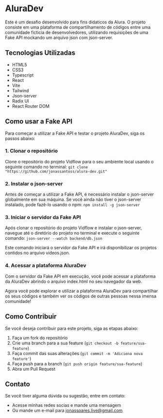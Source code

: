 # AluraDev

Este é um desafio desenvolvido para fins didaticos da Alura. O projeto consiste em uma plataforma de compartilhamento de códigos entre uma comunidade ficticia de desenvolvedores, utilizando requisições de uma Fake API mockando um arquivo json com json-server.

## Tecnologias Utilizadas

- HTML5
- CSS3
- Typescript
- React
- Vite
- Tailwind
- Json-server
- Radix UI
- React Router DOM

## Como usar a Fake API

Para começar a utilizar a Fake API e testar o projeto AluraDev, siga os passos abaixo:

### 1. Clonar o repositório

Clone o repositório do projeto Vidflow para o seu ambiente local usando o seguinte comando no terminal: ```git clone "https://github.com/jonassantoss/alura-dev.git"```

### 2. Instalar o json-server

Antes de começar a utilizar a Fake API, é necessário instalar o json-server globalmente em sua máquina. Se você ainda não tiver o json-server instalado, pode fazê-lo usando o npm: ```npm install -g json-server```

### 3. Iniciar o servidor da Fake API

Após clonar o repositório do projeto Vidflow e instalar o json-server, navegue até o diretório do projeto no terminal e execute o seguinte comando: ```json-server --watch backend/db.json```

Este comando iniciará o servidor da Fake API e irá disponibilizar os projetos contidos no arquivo videos.json.

### 4. Acessar a plataforma AluraDev

Com o servidor da Fake API em execução, você pode acessar a plataforma da AluraDev abrindo o arquivo index.html no seu navegador da web.

Agora você pode explorar e utilizar a plataforma AluraDev para compartilhar os seus códigos e também ver os códigos de outras pessoas nessa imensa comunidade!

## Como Contribuir

Se você deseja contribuir para este projeto, siga as etapas abaixo:

1. Faça um fork do repositório
2. Crie uma branch para a sua feature (`git checkout -b feature/sua-feature`)
3. Faça commit das suas alterações (`git commit -m 'Adiciona nova feature'`)
4. Faça push para a branch (`git push origin feature/sua-feature`)
5. Abra um Pull Request

## Contato

Se você tiver alguma dúvida ou sugestão, entre em contato:

- Acesse minhas redes socias e mande uma mensagem
- Ou mande um e-mail para jonassoares.live@gmail.com
